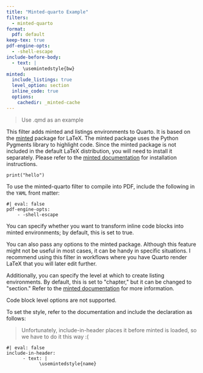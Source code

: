 ```yaml
---
title: "Minted-quarto Example"
filters:
  - minted-quarto
format:
  pdf: default
keep-tex: true
pdf-engine-opts:
  - -shell-escape
include-before-body:
  - text: |
      \usemintedstyle{bw}
minted:
  include_listings: true
  level_option: section
  inline_code: true
  options:
    cachedir: _minted-cache
---
```


> Use .qmd as an example

This filter adds minted and listings environments to Quarto. It is based on the [minted](https://ctan.org/pkg/minted) package for LaTeX. The minted package uses the Python Pygments library to highlight code. Since the minted package is not included in the default LaTeX distribution, you will need to install it separately. Please refer to the [minted documentation](https://ctan.org/pkg/minted) for installation instructions.

```{r}
print("hello")
```

To use the minted-quarto filter to compile into PDF, include the following in the `YAML` front matter:

```{yaml}
#| eval: false
pdf-engine-opts:
    - -shell-escape
```

You can specify whether you want to transform inline code blocks into minted environments; by default, this is set to true.

You can also pass any options to the minted package. Although this feature might not be useful in most cases, it can be handy in specific situations. I recommend using this filter in workflows where you have Quarto render LaTeX that you will later edit further.

Additionally, you can specify the level at which to create listing environments. By default, this is set to "chapter," but it can be changed to "section." Refer to the [minted documentation](https://ctan.org/pkg/minted) for more information.

Code block level options are not supported.

To set the style, refer to the documentation and include the declaration as follows:

> Unfortunately, include-in-header places it before minted is loaded, so we have to do it this way :(

```{yaml}
#| eval: false
include-in-header:
      - text: |
            \usemintedstyle{name}
```
